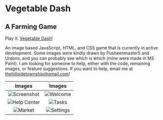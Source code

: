 # Vegetable Dash
## A Farming Game
Play it: [Vegetable Dash!](https://vegetable-dash.herokuapp.com/)

An image based JavaScript, HTML, and CSS game that is currently in active development. Some images were kindly drawn by Pusheenmaster5 and Urdons, and you can probably see which is which (mine were made in MS Paint). I am looking for someone to help, either with the code, remaining images, or feature suggestions. If you want to help, email me at thehillsidetownship@gmail.com!

  Images |  Images
:-------------------------:|:-------------------------:
![Screenshot](https://user-images.githubusercontent.com/68402033/125128608-3742b180-e0cc-11eb-8851-61bf72a6dd59.png) | ![Welcome](https://user-images.githubusercontent.com/68402033/125128735-7244e500-e0cc-11eb-9820-bc7c566075dd.png)
![Help Center](https://user-images.githubusercontent.com/68402033/125129104-ee3f2d00-e0cc-11eb-912c-f7a4bf302667.png) | ![Tasks](https://user-images.githubusercontent.com/68402033/125129021-d9fb3000-e0cc-11eb-8072-de1b452d5b58.png)
![Market](https://user-images.githubusercontent.com/68402033/125129223-22b2e900-e0cd-11eb-8680-0e99569508a0.png) | ![Settings](https://user-images.githubusercontent.com/68402033/125129308-45dd9880-e0cd-11eb-8118-19293312488f.png)






